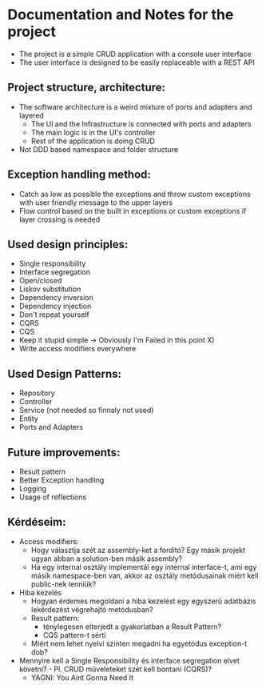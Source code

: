# Documentation and Notes for the project

- The project is a simple CRUD application with a console user interface
- The user interface is designed to be easily replaceable with a REST API

## Project structure, architecture:

- The software architecture is a weird mixture of ports and adapters and layered
	- The UI and the Infrastructure is connected with ports and adapters
	- The main logic is in the UI's controller
	- Rest of the application is doing CRUD
- Not DDD based namespace and folder structure

## Exception handling method:

- Catch as low as possible the exceptions and throw custom exceptions with user friendly message to the upper layers
- Flow control based on the built in exceptions or custom exceptions if layer crossing is needed

## Used design principles:

- Single responsibility
- Interface segregation
- Open/closed
- Liskov substitution
- Dependency inversion
- Dependency injection
- Don't repeat yourself
- CQRS
- CQS
- Keep it stupid simple -> Obviously I'm Failed in this point X)
- Write access modifiers everywhere

## Used Design Patterns:

- Repository
- Controller
- Service (not needed so finnaly not used)
- Entity
- Ports and Adapters

## Future improvements:

- Result pattern
- Better Exception handling
- Logging
- Usage of reflections

## Kérdéseim:

- Access modifiers:
	- Hogy választja szét az assembly-ket a fordító? Egy másik projekt ugyan abban a solution-ben másik assembly?
	- Ha egy internal osztály implementál egy internal interface-t, ami egy másik namespace-ben van, akkor az osztály metódusainak miért kell public-nek lenniük?
- Hiba kezelés
	- Hogyan érdemes megoldani a hiba kezelést egy egyszerû adatbázis lekérdezést végrehajtó metódusban?
	- Result pattern:
		- ténylegesen elterjedt a gyakorlatban a Result Pattern?
  		- CQS pattern-t sérti
   	- Miért nem lehet nyelvi szinten megadni ha egyetódus exception-t dob?									
- Mennyire kell a Single Responsibility és interface segregation elvet követni? - Pl. CRUD mûveleteket szét kell bontani (CQRS)?
	- YAGNI: You Aint Gonna Need It
